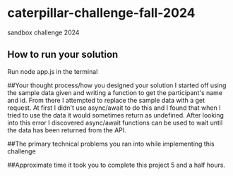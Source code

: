 # caterpillar-challenge-fall-2024
sandbox challenge 2024

## How to run your solution
Run node app.js in the terminal

##Your thought process/how you designed your solution
I started off using the sample data given and writing a function to get the participant's name and id. From there I attempted to replace the sample data with a get request. At first I didn't use async/await to do this and I found that when I tried to use the data it would sometimes return as undefined. After looking into this error I discovered async/await functions can be used to wait until the data has been returned from the API. 

##The primary technical problems you ran into while implementing this challenge

##Approximate time it took you to complete this project
5 and a half hours.
